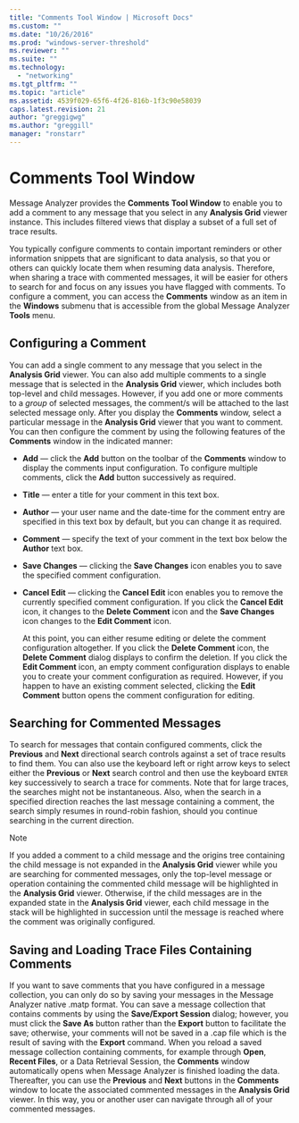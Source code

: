 ```yaml
---
title: "Comments Tool Window | Microsoft Docs"
ms.custom: ""
ms.date: "10/26/2016"
ms.prod: "windows-server-threshold"
ms.reviewer: ""
ms.suite: ""
ms.technology: 
  - "networking"
ms.tgt_pltfrm: ""
ms.topic: "article"
ms.assetid: 4539f029-65f6-4f26-816b-1f3c90e58039
caps.latest.revision: 21
author: "greggigwg"
ms.author: "greggill"
manager: "ronstarr"
---
```

# Comments Tool Window
Message Analyzer provides the **Comments** **Tool Window** to enable you to add a comment to any message that you select in any **Analysis Grid** viewer instance. This includes filtered views that display a subset of a full set of trace results.  
  
 You typically configure comments to contain important reminders or other information snippets that are significant to data analysis, so that you or others can quickly locate them when resuming data analysis. Therefore, when sharing a trace with commented messages, it will be easier for others to search for and focus on any issues you have flagged with comments. To configure a comment, you can access the **Comments** window as an item in the **Windows** submenu that is accessible from the global Message Analyzer **Tools** menu.  
  
## Configuring a Comment  
 You can add a single comment to any message that you select in the **Analysis Grid** viewer. You can also add multiple comments to a single message that is selected in the **Analysis Grid** viewer, which includes both top-level and child messages. However, if you add one or more comments to a *group* of selected messages, the comment/s will be attached to the last selected message only. After you display the **Comments** window, select a particular message in the **Analysis Grid** viewer that you want to comment. You can then configure the comment by using the following features of the **Comments** window in the indicated manner:  
  
-   **Add** — click the **Add** button on the toolbar of the **Comments** window to display the comments input configuration. To configure multiple comments, click the **Add** button successively as required.  
  
-   **Title** — enter a title for your comment in this text box.  
  
-   **Author** — your user name and the date-time for the comment entry are specified in this text box by default, but you can change it as required.  
  
-   **Comment** — specify the text of your comment in the text box below the **Author** text box.  
  
-   **Save Changes** — clicking the **Save Changes** icon enables you to save the specified comment configuration.  
  
-   **Cancel Edit** — clicking the **Cancel Edit** icon enables you to remove the currently specified comment configuration. If you click the **Cancel Edit** icon, it changes to the **Delete Comment** icon and the **Save Changes** icon changes to the **Edit Comment** icon.  
  
     At this point, you can either resume editing or delete the comment configuration altogether. If you click the **Delete Comment** icon, the **Delete Comment** dialog displays to confirm the deletion. If you click the **Edit Comment** icon, an empty comment configuration displays to enable you to create your comment configuration as required. However, if you happen to have an existing comment selected, clicking the **Edit Comment** button opens the comment configuration for editing.  
  
## Searching for Commented Messages  
 To search for messages that contain configured comments, click the **Previous** and **Next** directional search controls against a set of trace results to find them. You can also use the keyboard left or right arrow keys to select either the **Previous** or **Next** search control and then use the keyboard `ENTER` key successively to search a trace for comments. Note that for large traces, the searches might not be instantaneous. Also, when the search in a specified direction reaches the last message containing a comment, the search simply resumes in round-robin fashion, should you continue searching in the current direction.  
  
> [!NOTE]
>  If you added a comment to a child message and the origins tree containing the child message is not expanded in the **Analysis Grid** viewer while you are searching for commented messages, only the top-level message or operation containing the commented child message will be highlighted in the **Analysis Grid** viewer. Otherwise, if the child messages are in the expanded state in the **Analysis Grid** viewer, each child message in the stack will be highlighted in succession until the message is reached where the comment was originally configured.  
  
## Saving and Loading Trace Files Containing Comments  
 If you want to save comments that you have configured in a message collection, you can only do so by saving your messages in the Message Analyzer native .matp format. You can save a message collection that contains comments by using the **Save/Export Session** dialog; however, you must click the **Save As** button rather than the **Export** button to facilitate the save; otherwise, your comments will not be saved in a .cap file which is the result of saving with the **Export** command. When you reload a saved message collection containing comments, for example through **Open**, **Recent Files**, or a Data Retrieval Session, the **Comments** window automatically opens when Message Analyzer is finished loading the data. Thereafter, you can use the **Previous** and **Next** buttons in the **Comments** window to locate the associated commented messages in the **Analysis Grid** viewer. In this way, you or another user can navigate through all of your commented messages.